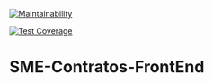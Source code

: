 [![Maintainability](https://api.codeclimate.com/v1/badges/2bd24906130d0f900ec8/maintainability)](https://codeclimate.com/github/prefeiturasp/SME-Contratos-FrontEnd/maintainability)

[![Test Coverage](https://api.codeclimate.com/v1/badges/2bd24906130d0f900ec8/test_coverage)](https://codeclimate.com/github/prefeiturasp/SME-Contratos-FrontEnd/test_coverage)

# SME-Contratos-FrontEnd
